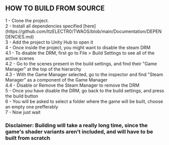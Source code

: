 <div align="left">

## HOW TO BUILD FROM SOURCE

<div>1 - Clone the project.
<br>2 - Install all dependencies specified [here](https://github.com/ItzELECTR0/TWAOS/blob/main/Documentation/DEPENDENCIES.md)
<br>3 - Add the project to Unity Hub to open it
<br>4 - Once inside the project, you might want to disable the steam DRM
<br>4.1 - To disable the DRM, first go to File > Build Settings to see all of the active scenes
<br>4.2 - Go to the scenes present in the build settings, and find their "Game Manager" at the top of the hierarchy
<br>4.3 - With the Game Manager selected, go to the inspector and find "Steam Manager" as a component of the Game Manager
<br>4.4 - Disable or Remove the Steam Manager to remove the DRM
<br>5 - Once you have disable the DRM, go back to the build settings, and press the build button
<br>6 - You will be asked to select a folder where the game will be built, choose an empty one prefferably
<br>7 - Now just wait
</div>

### Disclaimer: Building will take a really long time, since the game's shader variants aren't included, and will have to be built from scratch

</div>